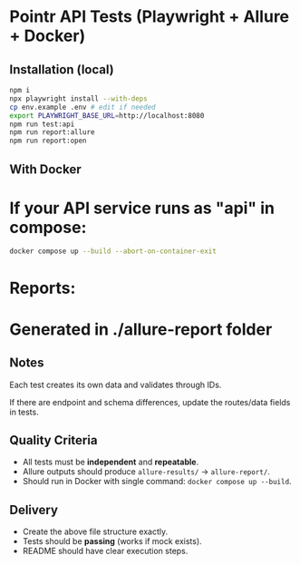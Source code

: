 # Pointr API Tests (Playwright + Allure + Docker)

## Installation (local)
```bash
npm i
npx playwright install --with-deps
cp env.example .env # edit if needed
export PLAYWRIGHT_BASE_URL=http://localhost:8080
npm run test:api
npm run report:allure
npm run report:open
```

## With Docker
# If your API service runs as "api" in compose:
```bash
docker compose up --build --abort-on-container-exit
```

# Reports:
# Generated in ./allure-report folder

## Notes

Each test creates its own data and validates through IDs.

If there are endpoint and schema differences, update the routes/data fields in tests.

## Quality Criteria
- All tests must be **independent** and **repeatable**.
- Allure outputs should produce `allure-results/` → `allure-report/`.
- Should run in Docker with single command: `docker compose up --build`.

## Delivery
- Create the above file structure exactly.
- Tests should be **passing** (works if mock exists).
- README should have clear execution steps.
